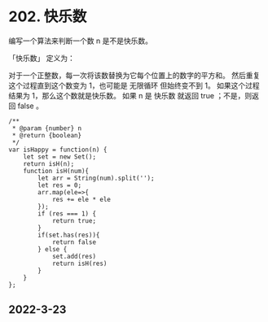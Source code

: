 # 202. 快乐数
编写一个算法来判断一个数 n 是不是快乐数。

「快乐数」 定义为：

对于一个正整数，每一次将该数替换为它每个位置上的数字的平方和。
然后重复这个过程直到这个数变为 1，也可能是 无限循环 但始终变不到 1。
如果这个过程 结果为 1，那么这个数就是快乐数。
如果 n 是 快乐数 就返回 true ；不是，则返回 false 。

```javascrpt
/**
 * @param {number} n
 * @return {boolean}
 */
var isHappy = function(n) {
    let set = new Set();
    return isH(n);
    function isH(num){
        let arr = String(num).split('');
        let res = 0;
        arr.map(ele=>{
            res += ele * ele
        });
        if (res === 1) {
            return true;
        }
        if(set.has(res)){
            return false
        } else {
            set.add(res)
            return isH(res)
        }
    }
};
```
## 2022-3-23
